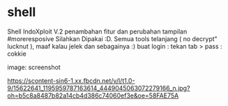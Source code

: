 # shell
Shell IndoXploit V.2
penambahan fitur dan perubahan tampilan #moreresposive
Silahkan Dipakai :D. Semua tools telanjang ( no decrypt" lucknut ),
maaf kalau jelek dan sebagainya :)
buat login : tekan tab > pass : cokkie

image: screenshot

https://scontent-sin6-1.xx.fbcdn.net/v/l/t1.0-9/15622641_1195959787163614_4449045063072279166_n.jpg?oh=b5c8a8487b82a14cb4d386c74060ef3e&oe=58FAE75A


